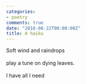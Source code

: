 ```yaml
---
categories:
- poetry
comments: true
date: "2018-08-22T00:00:00Z"
title: A haiku
---
```

  

Soft wind and raindrops<br />  
play a tune on dying leaves.<br />  
I have all I need  
